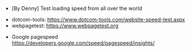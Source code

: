 * [By Denny] Test loading speed from all over the world
- dotcom-tools: https://www.dotcom-tools.com/website-speed-test.aspx
- webpagetest: https://www.webpagetest.org
* Google pagespeed
https://developers.google.com/speed/pagespeed/insights/
